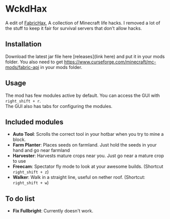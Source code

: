 
# WckdHax
A edit of [FabricHax](https://github.com/pranavgade20/FabricHax), A collection of Minecraft life hacks. 
I removed a lot of the stuff to keep it fair for survival servers that don't allow hacks.

## Installation
Download the latest jar file here [releases](link here) and put it in your mods folder.
You also need to get https://www.curseforge.com/minecraft/mc-mods/fabric-api in your mods folder.

## Usage
The mod has few modules active by default. You can access the GUI with `right_shift + r`.  
The GUI also has tabs for configuring the modules.

## Included modules
* **Auto Tool**: Scrolls the correct tool in your hotbar when you try to mine a block.
* **Farm Planter**: Places seeds on farmland. Just hold the seeds in your hand and go near farmland
* **Harvester**: Harvests mature crops near you. Just go near a mature crop to use
* **Freecam**: Spectator fly mode to look at your awesome builds. (Shortcut `right_shift + z`)
* **Walker**: Walk in a straight line, useful on nether roof. (Shortcut: `right_shift + w`)

## To do list
* **Fix Fullbright**: Currently doesn't work.
